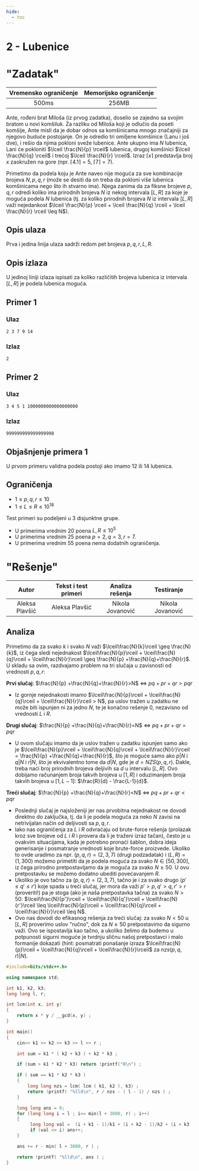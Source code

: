 ```yaml
---
hide:
  - toc
---
```


# 2 - Lubenice

#  "Zadatak"

| Vremensko ograničenje | Memorijsko ograničenje |
|:-:|:-:|
| 500ms | 256MB |


Ante, rođeni brat Miloša (iz prvog zadatka), doselio se zajedno sa svojim bratom u novi komšiluk. Za razliku od Miloša koji je odlučio da poseti komšije, Ante misli da je dobar odnos sa komšinicama mnogo značajniji za njegovo buduće postojanje. On je odredio tri omiljene komšinice (Lanu i još dve), i rešio da njima pokloni sveže lubenice. Ante ukupno ima $N$ lubenica, Lani će pokloniti $\lceil \frac{N}{p} \rceil$ lubenica, drugoj komšinici $\lceil \frac{N}{q} \rceil$ i trećoj $\lceil \frac{N}{r} \rceil$. Izraz $\lceil x \rceil$ predstavlja broj $x$ zaokružen na gore (npr. $\lceil 4.1 \rceil  = 5$, $\lceil 7 \rceil  = 7$).

Primetimo da podela koju je Ante naveo nije moguća za sve kombinacije brojeva $N, p, q, r$ (može se desiti da on treba da pokloni više lubenica komšinicama nego što ih stvarno ima). Njega zanima da za fiksne brojeve $p, q, r$ odredi koliko ima prirodnih brojeva $N$ iz nekog intervala $[L, R]$ za koje je moguća podela $N$ lubenica (tj. za koliko prirodnih brojeva $N$ iz intervala $[L, R]$ važi nejedankost $\lceil \frac{N}{p} \rceil + \lceil \frac{N}{q} \rceil + \lceil \frac{N}{r} \rceil \leq N$).  

## Opis ulaza

Prva i jedina linija ulaza sadrži redom pet brojeva $p, q, r, L, R$. 

## Opis izlaza

U jedinoj liniji izlaza ispisati za koliko različitih brojeva lubenica iz intervala $[L, R]$ je podela lubenica moguća.

## Primer 1

### Ulaz

```
2 3 7 9 14
```

### Izlaz

```
2
```

## Primer 2

### Ulaz

```
3 4 5 1 1000000000000000000
```

### Izlaz

```
999999999999999998
```

## Objašnjenje primera 1

U prvom primeru validna podela postoji ako imamo $12$ ili $14$ lubenica.

## Ograničenja

- $1 \leq p, q, r \leq 10$
- $1 \leq L\leq R \leq 10^{18}$


Test primeri su podeljeni u 3 disjunktne grupe.

- U primerima vrednim 20 poena $L, R \leq 10^5$
- U primerima vrednim 25 poena $p = 2, q = 3, r = 7$.
- U primerima vrednim 55 poena nema dodatnih ograničenja.

#  "Rešenje"

| Autor | Tekst i test primeri | Analiza rеšenja | Testiranje |
|:-:|:-:|:-:|:-:|
| Aleksa Plavšić | Aleksa Plavšić | Nikola Jovanović | Nikola Jovanović |




## Analiza
Primetimo da za svako $k$ i svako $N$ važi $\lceil\frac{N}{k}\rceil \geq \frac{N}{k}$, iz čega sledi nejednakost $\lceil\frac{N}{p}\rceil + \lceil\frac{N}{q}\rceil + \lceil\frac{N}{r}\rceil \geq \frac{N}{p} +\frac{N}{q}+\frac{N}{r}$. U skladu sa ovim, razdvajamo problem na tri slučaja u zavisnosti od vrednosti $p,q,r$:

**Prvi slučaj**: $\frac{N}{p} +\frac{N}{q}+\frac{N}{r}>N$ $\Leftrightarrow$ $pq+pr+qr > pqr$
- Iz gornje nejednakosti imamo $\lceil\frac{N}{p}\rceil + \lceil\frac{N}{q}\rceil + \lceil\frac{N}{r}\rceil > N$, pa uslov tražen u zadatku ne može biti ispunjen ni za jedno $N$, te je konačno rešenje $0$, nezavisno od vrednosti $L$ i $R$.

**Drugi slučaj**: $\frac{N}{p} +\frac{N}{q}+\frac{N}{r}=N$ $\Leftrightarrow$ $pq+pr+qr = pqr$
- U ovom slučaju imamo da je uslov tražen u zadatku ispunjen samo ako je $\lceil\frac{N}{p}\rceil + \lceil\frac{N}{q}\rceil + \lceil\frac{N}{r}\rceil = \frac{N}{p} +\frac{N}{q}+\frac{N}{r}$, što je moguće samo ako $p|N$ i $q|N$ i $r|N$, što je ekvivalentno tome da $d | N$, gde je $d=NZS(p,q,r)$. Dakle, treba naći broj prirodnih brojeva deljivih sa $d$ u intervalu $[L,R]$. Ovo dobijamo računanjem broja takvih brojeva u $[1,R]$ i oduzimanjem broja takvih brojeva u $[1,L-1]$:  $\frac{R}{d} - \frac{L-1}{d}$.

**Treći slučaj**: $\frac{N}{p} +\frac{N}{q}+\frac{N}{r}<N$ $\Leftrightarrow$ $pq+pr+qr < pqr$
- Poslednji slučaj je najsloženiji jer nas prvobitna nejednakost ne dovodi direktno do zaključka, tj. da li je podela moguća za neko $N$ zavisi na netrivijalan način od deljivosti sa $p,q,r$. 
- Iako nas ograničenja za $L$ i $R$ odvraćaju od brute-force rešenja (prolazak kroz sve brojeve od $L$ i $R$ i provera da li je traženi izraz tačan), često je u ovakvim situacijama, kada je potrebno pronaći šablon, dobra ideja generisanje i posmatranje vrednosti koje brute-force proizvede. Ukoliko to ovde uradimo za npr. $(p,q,r)=(2,3,7)$ (drugi podzadatak) i $(L,R)=(1,300)$ možemo primetiti da je podela moguća za svako $N \in [50, 300]$, iz čega prirodno pretpostavljamo da je moguća za svako $N \geq 50$. U ovu pretpostavku se možemo dodatno ubediti povećavanjem $R$.
- Ukoliko je ovo tačno za $(p,q,r)=(2,3,7)$, tačno je i za svako drugo $(p' \leq q' \leq r')$ koje spada u treći slučaj, jer mora da važi $p'>p, q'>q, r'>r$ (proveriti!) pa je stoga (ako je naša pretpostavka tačna) za svako  $N > 50$: $\lceil\frac{N}{p'}\rceil + \lceil\frac{N}{q'}\rceil + \lceil\frac{N}{r'}\rceil \leq \lceil\frac{N}{p}\rceil + \lceil\frac{N}{q}\rceil + \lceil\frac{N}{r}\rceil  \leq N$.
- Ovo nas dovodi do efikasnog rešenja za treći slučaj: za svako $N < 50$ u $[L,R]$ proverimo uslov "ručno", dok za $N \geq 50$ pretpostavimo da sigurno važi. Ovo se ispostavlja kao tačno, a ukoliko želimo da budemo u potpunosti sigurni moguće je tvrdnju sličnu našoj pretpostavci i malo formanije dokazati (hint: posmatrati ponašanje izraza $\lceil\frac{N}{p}\rceil + \lceil\frac{N}{q}\rceil + \lceil\frac{N}{r}\rceil$ za $nzs(p,q,r)|N$).

``` cpp title="02_lubenice.cpp" linenums="1"
#include<bits/stdc++.h>

using namespace std;

int k1, k2, k3;
long long l, r;

int lcm(int x, int y)
{
    return x * y / __gcd(x, y) ;
}

int main()
{
    cin>> k1 >> k2 >> k3 >> l >> r ;

    int sum = k1 * ( k2 + k3 ) + k2 * k3 ;

    if (sum > k1 * k2 * k3) return !printf("0\n") ;

    if ( sum == k1 * k2 * k3 )
    {
        long long nzs = lcm( lcm ( k1, k2 ), k3) ;
        return !printf( "%lld\n", r / nzs - ( l - 1) / nzs ) ;
    }

    long long ans = 0;
    for (long long i = l ; i<= min(l + 3000, r) ; i++)
    {
         long long val =  (i + k1 - 1)/k1 + (i + k2 - 1)/k2 + (i + k3 - 1) / k3 ;
         if (val <= i) ans++;
    }

    ans += r - min( l + 3000, r ) ;

    return !printf( "%lld\n", ans ) ;
}

```
